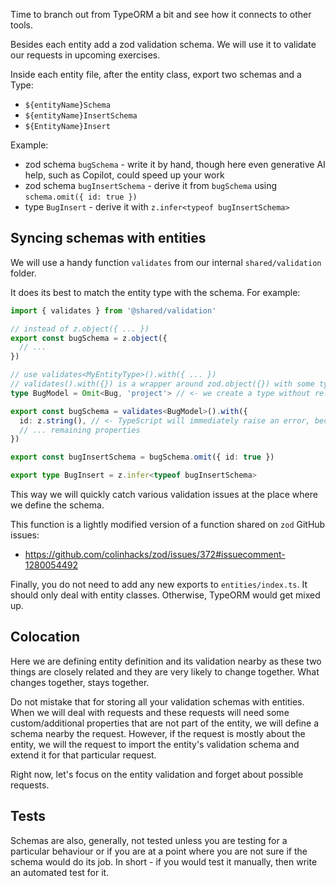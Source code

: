Time to branch out from TypeORM a bit and see how it connects to other tools.

Besides each entity add a zod validation schema. We will use it to validate our requests in upcoming exercises.

Inside each entity file, after the entity class, export two schemas and a Type:

- `${entityName}Schema`
- `${entityName}InsertSchema`
- `${EntityName}Insert`

Example:

- zod schema `bugSchema` - write it by hand, though here even generative AI help, such as Copilot, could speed up your work
- zod schema `bugInsertSchema` - derive it from `bugSchema` using `schema.omit({ id: true })`
- type `BugInsert` - derive it with `z.infer<typeof bugInsertSchema>`

## Syncing schemas with entities

We will use a handy function `validates` from our internal `shared/validation` folder.

It does its best to match the entity type with the schema. For example:

```ts
import { validates } from '@shared/validation'

// instead of z.object({ ... })
export const bugSchema = z.object({
  // ...
})

// use validates<MyEntityType>().with({ ... })
// validates().with({}) is a wrapper around zod.object({}) with some type inference
type BugModel = Omit<Bug, 'project'> // <- we create a type without relations

export const bugSchema = validates<BugModel>().with({
  id: z.string(), // <- TypeScript will immediately raise an error, because our Bug has number id!
  // ... remaining properties
})

export const bugInsertSchema = bugSchema.omit({ id: true })

export type BugInsert = z.infer<typeof bugInsertSchema>
```

This way we will quickly catch various validation issues at the place where we define the schema.

This function is a lightly modified version of a function shared on `zod` GitHub issues:

- https://github.com/colinhacks/zod/issues/372#issuecomment-1280054492

Finally, you do not need to add any new exports to `entities/index.ts`. It should only deal with entity classes. Otherwise, TypeORM would get mixed up.

## Colocation

Here we are defining entity definition and its validation nearby as these two things are closely related and they are very likely to change together. What changes together, stays together.

Do not mistake that for storing all your validation schemas with entities. When we will deal with requests and these requests will need some custom/additional properties that are not part of the entity, we will define a schema nearby the request. However, if the request is mostly about the entity, we will the request to import the entity's validation schema and extend it for that particular request.

Right now, let's focus on the entity validation and forget about possible requests.

## Tests

Schemas are also, generally, not tested unless you are testing for a particular behaviour or if you are at a point where you are not sure if the schema would do its job. In short - if you would test it manually, then write an automated test for it.
